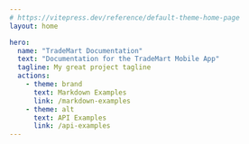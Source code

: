 ```yaml
---
# https://vitepress.dev/reference/default-theme-home-page
layout: home

hero:
  name: "TradeMart Documentation"
  text: "Documentation for the TradeMart Mobile App"
  tagline: My great project tagline
  actions:
    - theme: brand
      text: Markdown Examples
      link: /markdown-examples
    - theme: alt
      text: API Examples
      link: /api-examples
---
```


